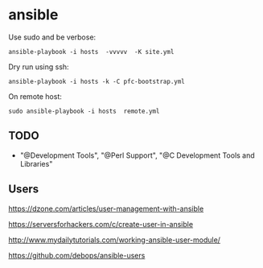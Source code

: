 ansible
=======

Use sudo and be verbose:

    ansible-playbook -i hosts  -vvvvv  -K site.yml

Dry run using ssh:

    ansible-playbook -i hosts -k -C pfc-bootstrap.yml


On remote host:

    sudo ansible-playbook -i hosts  remote.yml

TODO
----

- "@Development Tools", "@Perl Support", "@C Development Tools and Libraries"


Users
-----

https://dzone.com/articles/user-management-with-ansible

https://serversforhackers.com/c/create-user-in-ansible

http://www.mydailytutorials.com/working-ansible-user-module/

https://github.com/debops/ansible-users
